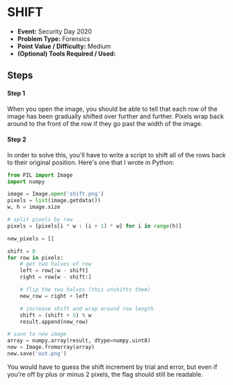 # SHIFT
* **Event:** Security Day 2020
* **Problem Type:** Forensics
* **Point Value / Difficulty:** Medium
* **(Optional) Tools Required / Used:**

## Steps
#### Step 1
When you open the image, you should be able to tell that each row of the image has been gradually shifted over further and further. Pixels wrap back around to the front of the row if they go past the width of the image.

#### Step 2
In order to solve this, you'll have to write a script to shift all of the rows back to their original position. Here's one that I wrote in Python:

```python
from PIL import Image
import numpy

image = Image.open('shift.png')
pixels = list(image.getdata())
w, h = image.size

# split pixels by row
pixels = [pixels[i * w : (i + 1) * w] for i in range(h)]

new_pixels = []

shift = 0
for row in pixels:
    # get two halves of row
    left = row[:w - shift]
    right = row[w - shift:]

    # flip the two halves (this unshifts them)
    new_row = right + left

    # increase shift and wrap around row length
    shift = (shift + 5) % w
    result.append(new_row)

# save to new image
array = numpy.array(result, dtype=numpy.uint8)
new = Image.fromarray(array)
new.save('out.png')
```

You would have to guess the shift increment by trial and error, but even if you're off by plus or minus 2 pixels, the flag should still be readable.
